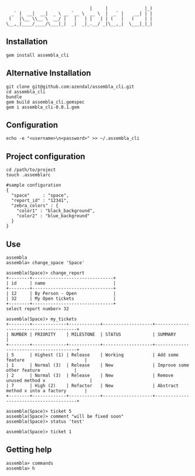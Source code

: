                                     |     |              |_)
      _` |  __|  __|  _ \ __ `__ \  __ \  |  _` |    __| | |
     (   |\__ \\__ \  __/ |   |   | |   | | (   |   (    | |
    \__,_|____/____/\___|_|  _|  _|_.__/ _|\__,_|  \___|_|_|                                                        

## Installation

    gem install assembla_cli

## Alternative Installation

    git clone git@github.com:azendal/assembla_cli.git
    cd assembla_cli
    bundle
    gem build assembla_cli.gemspec
    gem i assembla_cli-0.0.1.gem

## Configuration

    echo -e "<username>\n<password>" >> ~/.assembla_cli

## Project configuration
    
    cd /path/to/project
    touch .assemblarc

    #sample configuration
    {
      "space"     : "space",
      "report_id" : "12341",
      "zebra_colors" : {
        "color1" : "black_background",
        "color2" : "blue_background"
      }
    }

## Use

    assembla
    assembla> change_space 'Space'
    
    assembla(Space)> change_report
    +--------+-------------------------------+
    | id     | name                          |
    +--------+-------------------------------+
    | 12     | By Person - Open              |
    | 32     | My Open tickets               |
    +--------+-------------------------------+
    select report number> 32

    assembla(Space)> my_tickets
    +--------+-------------+------------+-------------------+----------------------------------------+
    | NUMBER | PRIORITY    | MILESTONE  | STATUS            | SUMMARY                                |
    +--------+-------------+------------+-------------------+----------------------------------------+
    | 5      | Highest (1) | Release    | Working           | Add some feature                       |
    | 1      | Normal (3)  | Release    | New               | Improve some other feature             |
    | 2      | Normal (3)  | Release    | New               | Remove unused method x                 |
    | 7      | High (2)    | Refactor   | New               | Abstract method x into a factory       |
    +--------+-------------+------------+-------------------+----------------------------------------+
    
    assembla(Space)> ticket 5
    assembla(Space)> comment "will be fixed soon"
    assembla(Space)> status 'test'

    assembla(Space)> ticket 1

## Getting help

    assembla> commands
    assembla> h
